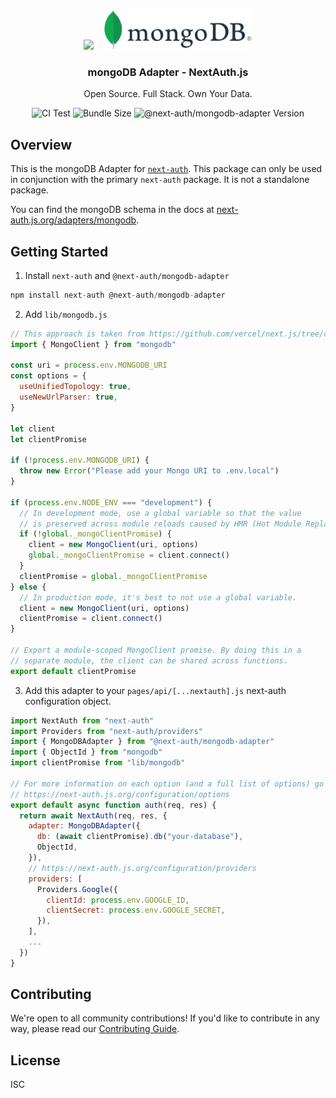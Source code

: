 <p align="center">
   <br/>
   <a href="https://next-auth.js.org" target="_blank"><img height="64px" src="https://next-auth.js.org/img/logo/logo-sm.png" /></a>&nbsp;&nbsp;&nbsp;&nbsp;<img height="64px" src="./logo.svg" />
   <h3 align="center"><b>mongoDB Adapter</b> - NextAuth.js</h3>
   <p align="center">
   Open Source. Full Stack. Own Your Data.
   </p>
   <p align="center" style="align: center;">
      <img src="https://github.com/nextauthjs/adapters/actions/workflows/release.yml/badge.svg" alt="CI Test" />
      <img src="https://img.shields.io/bundlephobia/minzip/@next-auth/mongodb-adapter" alt="Bundle Size"/>
      <img src="https://img.shields.io/npm/v/@next-auth/mongodb-adapter" alt="@next-auth/mongodb-adapter Version" />
   </p>
</p>

## Overview

This is the mongoDB Adapter for [`next-auth`](https://next-auth.js.org). This package can only be used in conjunction with the primary `next-auth` package. It is not a standalone package.

You can find the mongoDB schema in the docs at [next-auth.js.org/adapters/mongodb](https://next-auth.js.org/adapters/mongodb).

## Getting Started

1. Install `next-auth` and `@next-auth/mongodb-adapter`

```js
npm install next-auth @next-auth/mongodb-adapter
```

2. Add `lib/mongodb.js`

```js
// This approach is taken from https://github.com/vercel/next.js/tree/canary/examples/with-mongodb
import { MongoClient } from "mongodb"

const uri = process.env.MONGODB_URI
const options = {
  useUnifiedTopology: true,
  useNewUrlParser: true,
}

let client
let clientPromise

if (!process.env.MONGODB_URI) {
  throw new Error("Please add your Mongo URI to .env.local")
}

if (process.env.NODE_ENV === "development") {
  // In development mode, use a global variable so that the value
  // is preserved across module reloads caused by HMR (Hot Module Replacement).
  if (!global._mongoClientPromise) {
    client = new MongoClient(uri, options)
    global._mongoClientPromise = client.connect()
  }
  clientPromise = global._mongoClientPromise
} else {
  // In production mode, it's best to not use a global variable.
  client = new MongoClient(uri, options)
  clientPromise = client.connect()
}

// Export a module-scoped MongoClient promise. By doing this in a
// separate module, the client can be shared across functions.
export default clientPromise
```

3. Add this adapter to your `pages/api/[...nextauth].js` next-auth configuration object.

```js
import NextAuth from "next-auth"
import Providers from "next-auth/providers"
import { MongoDBAdapter } from "@next-auth/mongodb-adapter"
import { ObjectId } from "mongodb"
import clientPromise from "lib/mongodb"

// For more information on each option (and a full list of options) go to
// https://next-auth.js.org/configuration/options
export default async function auth(req, res) {
  return await NextAuth(req, res, {
    adapter: MongoDBAdapter({
      db: (await clientPromise).db("your-database"),
      ObjectId,
    }),
    // https://next-auth.js.org/configuration/providers
    providers: [
      Providers.Google({
        clientId: process.env.GOOGLE_ID,
        clientSecret: process.env.GOOGLE_SECRET,
      }),
    ],
    ...
  })
}
```

## Contributing

We're open to all community contributions! If you'd like to contribute in any way, please read our [Contributing Guide](https://github.com/nextauthjs/adapters/blob/main/CONTRIBUTING.md).

## License

ISC
